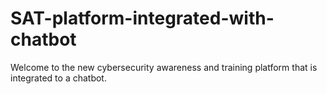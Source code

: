 # SAT-platform-integrated-with-chatbot
Welcome to the new cybersecurity awareness and training platform that is integrated to a chatbot.
